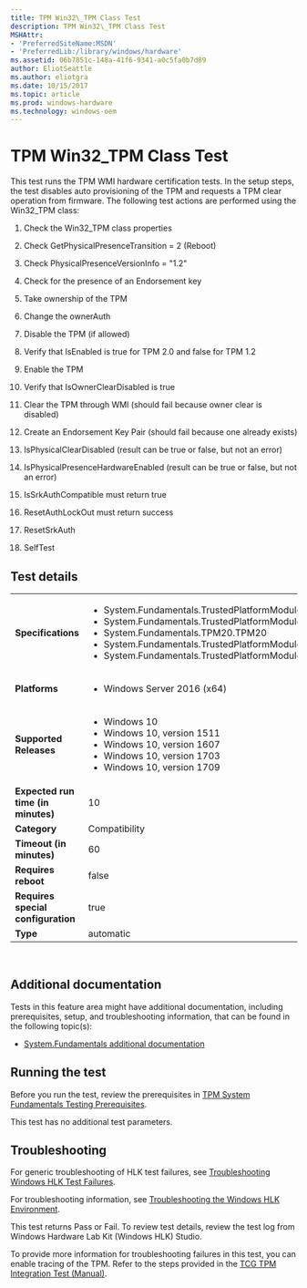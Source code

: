 ```yaml
---
title: TPM Win32\_TPM Class Test
description: TPM Win32\_TPM Class Test
MSHAttr:
- 'PreferredSiteName:MSDN'
- 'PreferredLib:/library/windows/hardware'
ms.assetid: 06b7851c-148a-41f6-9341-a0c5fa0b7d89
author: EliotSeattle
ms.author: eliotgra
ms.date: 10/15/2017
ms.topic: article
ms.prod: windows-hardware
ms.technology: windows-oem
---
```


# <span id="p_hlk_test.cb165cb7-050c-4d6d-b7b0-328b8fb6354e"></span>TPM Win32\_TPM Class Test


This test runs the TPM WMI hardware certification tests. In the setup steps, the test disables auto provisioning of the TPM and requests a TPM clear operation from firmware. The following test actions are performed using the Win32\_TPM class:

1.  Check the Win32\_TPM class properties

2.  Check GetPhysicalPresenceTransition = 2 (Reboot)

3.  Check PhysicalPresenceVersionInfo = "1.2"

4.  Check for the presence of an Endorsement key

5.  Take ownership of the TPM

6.  Change the ownerAuth

7.  Disable the TPM (if allowed)

8.  Verify that IsEnabled is true for TPM 2.0 and false for TPM 1.2

9.  Enable the TPM

10. Verify that IsOwnerClearDisabled is true

11. Clear the TPM through WMI (should fail because owner clear is disabled)

12. Create an Endorsement Key Pair (should fail because one already exists)

13. IsPhysicalClearDisabled (result can be true or false, but not an error)

14. IsPhysicalPresenceHardwareEnabled (result can be true or false, but not an error)

15. IsSrkAuthCompatible must return true

16. ResetAuthLockOut must return success

17. ResetSrkAuth

18. SelfTest

## Test details
|||
|---|---|
| **Specifications**  | <ul><li>System.Fundamentals.TrustedPlatformModule.TPMRequirements</li><li>System.Fundamentals.TrustedPlatformModule.TPMComplieswithTCGTPMMainSpecification</li><li>System.Fundamentals.TPM20.TPM20</li><li>System.Fundamentals.TrustedPlatformModule.Windows7SystemsTPM</li><li>System.Fundamentals.TrustedPlatformModule.TPMEnablesFullUseThroughSystemFirmware</li></ul> |  
| **Platforms**   | <ul><li>Windows Server 2016 (x64)</li></ul> |
| **Supported Releases** | <ul><li>Windows 10</li><li>Windows 10, version 1511</li><li>Windows 10, version 1607</li><li>Windows 10, version 1703</li><li>Windows 10, version 1709</li></ul> |
|**Expected run time (in minutes)**| 10 |
|**Category**| Compatibility |
|**Timeout (in minutes)**| 60 |
|**Requires reboot**| false |
|**Requires special configuration**| true |
|**Type**| automatic |

 

## <span id="Additional_documentation"></span><span id="additional_documentation"></span><span id="ADDITIONAL_DOCUMENTATION"></span>Additional documentation


Tests in this feature area might have additional documentation, including prerequisites, setup, and troubleshooting information, that can be found in the following topic(s):

-   [System.Fundamentals additional documentation](system-fundamentals-additional-documentation.md)

## <span id="Running_the_test"></span><span id="running_the_test"></span><span id="RUNNING_THE_TEST"></span>Running the test


Before you run the test, review the prerequisites in [TPM System Fundamentals Testing Prerequisites](tpm-system-fundamentals-testing-prerequisites.md).

This test has no additional test parameters.

## <span id="Troubleshooting"></span><span id="troubleshooting"></span><span id="TROUBLESHOOTING"></span>Troubleshooting


For generic troubleshooting of HLK test failures, see [Troubleshooting Windows HLK Test Failures](..\user\troubleshooting-windows-hlk-test-failures.md).

For troubleshooting information, see [Troubleshooting the Windows HLK Environment](..\user\troubleshooting-the-windows-hlk-environment.md).

This test returns Pass or Fail. To review test details, review the test log from Windows Hardware Lab Kit (Windows HLK) Studio.

To provide more information for troubleshooting failures in this test, you can enable tracing of the TPM. Refer to the steps provided in the [TCG TPM Integration Test (Manual)](https://msdn.microsoft.com/en-us/library/Hh998628.aspx).

 

 






